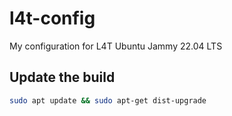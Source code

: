 # l4t-config
My configuration for L4T Ubuntu Jammy 22.04 LTS

## Update the build

```bash
sudo apt update && sudo apt-get dist-upgrade
```